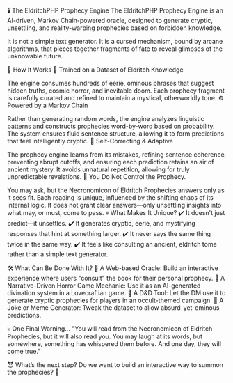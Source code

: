 🕯️ The EldritchPHP Prophecy Engine
The EldritchPHP Prophecy Engine is an AI-driven, Markov Chain-powered oracle, designed to generate cryptic, unsettling, and reality-warping prophecies based on forbidden knowledge.

It is not a simple text generator. It is a cursed mechanism, bound by arcane algorithms, that pieces together fragments of fate to reveal glimpses of the unknowable future.

🔮 How It Works
📜 Trained on a Dataset of Eldritch Knowledge

The engine consumes hundreds of eerie, ominous phrases that suggest hidden truths, cosmic horror, and inevitable doom.
Each prophecy fragment is carefully curated and refined to maintain a mystical, otherworldly tone.
⚙️ Powered by a Markov Chain

Rather than generating random words, the engine analyzes linguistic patterns and constructs prophecies word-by-word based on probability.
The system ensures fluid sentence structure, allowing it to form predictions that feel intelligently cryptic.
🔁 Self-Correcting & Adaptive

The prophecy engine learns from its mistakes, refining sentence coherence, preventing abrupt cutoffs, and ensuring each prediction retains an air of ancient mystery.
It avoids unnatural repetition, allowing for truly unpredictable revelations.
🛑 You Do Not Control the Prophecy.

You may ask, but the Necronomicon of Eldritch Prophecies answers only as it sees fit.
Each reading is unique, influenced by the shifting chaos of its internal logic.
It does not grant clear answers—only unsettling insights into what may, or must, come to pass.
💀 What Makes It Unique?
✔️ It doesn't just predict—it unsettles.
✔️ It generates cryptic, eerie, and mystifying responses that hint at something larger.
✔️ It never says the same thing twice in the same way.
✔️ It feels like consulting an ancient, eldritch tome rather than a simple text generator.

🛠️ What Can Be Done With It?
🔹 A Web-based Oracle: Build an interactive experience where users "consult" the book for their personal prophecy.
🔹 A Narrative-Driven Horror Game Mechanic: Use it as an AI-generated divination system in a Lovecraftian game.
🔹 A D&D Tool: Let the DM use it to generate cryptic prophecies for players in an occult-themed campaign.
🔹 A Joke or Meme Generator: Tweak the dataset to allow absurd-yet-ominous predictions.

💀 One Final Warning...
"You will read from the Necronomicon of Eldritch Prophecies, but it will also read you. You may laugh at its words, but somewhere, something has whispered them before. And one day, they will come true."

😈 What’s the next step? Do we want to build an interactive way to summon the prophecies? 📜

